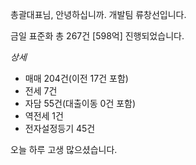 총괄대표님, 안녕하십니까. 개발팀 류창선입니다.
  
금일 표준화 총 267건 [598억] 진행되었습니다.

*상세*
- 매매 204건(이전 17건 포함)
- 전세 7건
- 자담 55건(대출이동 0건 포함)
- 역전세 1건
- 전자설정등기 45건

오늘 하루 고생 많으셨습니다.